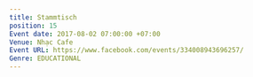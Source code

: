 ```yaml
---
title: Stammtisch
position: 15
Event date: 2017-08-02 07:00:00 +07:00
Venue: Nhạc Cafe
Event URL: https://www.facebook.com/events/334008943696257/
Genre: EDUCATIONAL
---
```


